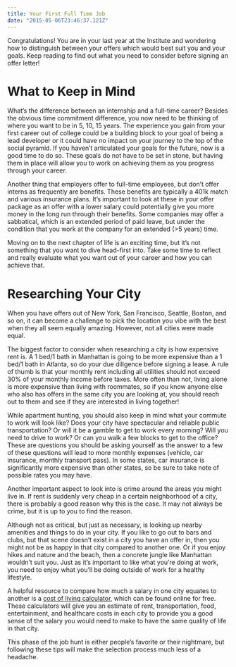 ```yaml
---
title: Your First Full Time Job
date: "2015-05-06T23:46:37.121Z"
---
```


Congratulations! You are in your last year at the Institute and wondering how to distinguish between your offers which would best suit you and your goals. Keep reading to find out what you need to consider before signing an offer letter!

 # What to Keep in Mind

What’s the difference between an internship and a full-time career? Besides the obvious time commitment difference, you now need to be thinking of where you want to be in 5, 10, 15 years. The experience you gain from your first career out of college could be a building block to your goal of being a lead developer or it could have no impact on your journey to the top of the social pyramid. If you haven’t articulated your goals for the future, now is a good time to do so. These goals do not have to be set in stone, but having them in place will allow you to work on achieving them as you progress through your career.

Another thing that employers offer to full-time employees, but don’t offer interns as frequently are benefits. These benefits are typically a 401k match and various insurance plans. It’s important to look at these in your offer package as an offer with a lower salary could potentially give you more money in the long run through their benefits. Some companies may offer a sabbatical, which is an extended period of paid leave, but under the condition that you work at the company for an extended (>5 years) time.

Moving on to the next chapter of life is an exciting time, but it’s not something that you want to dive head-first into. Take some time to reflect and really evaluate what you want out of your career and how you can achieve that.

# Researching Your City

When you have offers out of New York, San Francisco, Seattle, Boston, and so on, it can become a challenge to pick the location you vibe with the best when they all seem equally amazing. However, not all cities were made equal.

The biggest factor to consider when researching a city is how expensive rent is. A 1 bed/1 bath in Manhattan is going to be more expensive than a 1 bed/1 bath in Atlanta, so do your due diligence before signing a lease. A rule of thumb is that your monthly rent including all utilities should not exceed 30% of your monthly income before taxes. More often than not, living alone is more expensive than living with roommates, so if you know anyone else who also has offers in the same city you are looking at, you should reach out to them and see if they are interested in living together!

While apartment hunting, you should also keep in mind what your commute to work will look like? Does your city have spectacular and reliable public transportation? Or will it be a gamble to get to work every morning? Will you need to drive to work? Or can you walk a few blocks to get to the office? These are questions you should be asking yourself as the answer to a few of these questions will lead to more monthly expenses (vehicle, car insurance, monthly transport pass). In some states, car insurance is significantly more expensive than other states, so be sure to take note of possible rates you may have.

Another important aspect to look into is crime around the areas you might live in. If rent is suddenly very cheap in a certain neighborhood of a city, there is probably a good reason why this is the case. It may not always be crime, but it is up to you to find the reason.

Although not as critical, but just as necessary, is looking up nearby amenities and things to do in your city. If you like to go out to bars and clubs, but that scene doesn’t exist in a city you have an offer in, then you might not be as happy in that city compared to another one. Or if you enjoy hikes and nature and the beach, then a concrete jungle like Manhattan wouldn’t suit you. Just as it’s important to like what you’re doing at work, you need to enjoy what you’ll be doing outside of work for a healthy lifestyle.

A helpful resource to compare how much a salary in one city equates to another is a [cost of living calculator](https://www.nerdwallet.com/cost-of-living-calculator), which can be found online for free. These calculators will give you an estimate of rent, transportation, food, entertainment, and healthcare costs in each city to provide you a good sense of the salary you would need to make to have the same quality of life in that city.

This phase of the job hunt is either people’s favorite or their nightmare, but following these tips will make the selection process much less of a headache.

